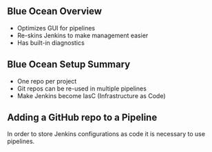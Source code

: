 ## Blue Ocean Overview
  - Optimizes GUI for pipelines
  - Re-skins Jenkins to make management easier
  - Has built-in diagnostics
  
## Blue Ocean Setup Summary
  - One repo per project
  - Git repos can be re-used in multiple pipelines
  - Make Jenkins become IasC (Infrastructure as Code)
  
## Adding a GitHub repo to a Pipeline
In order to store Jenkins configurations as code it is necessary to use pipelines.
